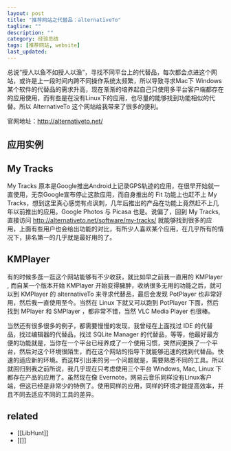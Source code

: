 ```yaml
---
layout: post
title: "推荐网站之代替品：alternativeTo"
tagline: ""
description: ""
category: 经验总结
tags: [推荐网站, website]
last_updated: 
---
```


总说“授人以鱼不如授人以渔”，寻找不同平台上的代替品，每次都会点进这个网站，或许是上一段时间内跨不同操作系统太频繁，所以导致寻求Mac下 Windows 某个软件的代替品的需求升高，现在渐渐的培养起自己只使用多平台客户端都存在的应用使用，而有些是在没有Linux下的应用，也尽量的能够找到功能相似的代替。所以 AlternativeTo 这个网站给我带来了很多的便利。

官网地址：<http://alternativeto.net/>

## 应用实例

## My Tracks

My Tracks 原本是Google推出Android上记录GPS轨迹的应用，在很早开始就一直使用，无奈Google宣布停止这款应用，而自身推出的 Fit 功能上也赶不上 My Tracks，想到这里真心感觉有点讽刺，几年后推出的产品在功能上竟然赶不上几年以前推出的应用。Google Photos 与 Picasa 也是。说偏了，回到 My Tracks, 直接访问 <http://alternativeto.net/software/my-tracks/> 就能够找到很多的应用，上面有些用户也会给出功能的对比，有所少人喜欢某个应用，在几乎所有的情况下，排名第一的几乎就是最好用的了。

## KMPlayer

有的时候多逛一逛这个网站能够有不少收获，就比如早之前我一直用的 KMPlayer , 而自某一个版本开始 KMPlayer 开始变得臃肿，收纳很多无用的功能之后，就可以到 KMPlayer 的 alternativeTo 来寻求代替品，最后会发现 PotPlayer 也非常好用，然后我一直使用至今。当然在 Linux 下就又可以跑到 PotPlayer 下面，然后找到 MPlayer 和 SMPlayer ，都非常不错，当然 VLC Media Player 也很棒。

当然还有很多很多的例子，都需要慢慢的发现，我曾经在上面找过 IDE 的代替品，找过编辑器的代替品，找过 SQLite Manager 的代替品，等等，他最好最方便的功能就是，当你在一个平台已经养成了一个使用习惯，突然间更换了一个平台，然后对这个环境很陌生，而在这个网站的指导下就能够迅速的找到代替品。快速的适应新的环境。而这样引出来的另一个问题就是，需要熟悉不同的工具。所以就回归到我之前所说，我几乎现在只考虑使用三个平台 Windows, Mac, Linux 下都存在产品的应用了。虽然现在像 Evernote，网易云音乐同样没有Linux客户端，但这已经是非常少的特例了。使用同样的应用，同样的环境才能提高效率，并且不同去适应不同的工具的差异。



## related

- [[LibHunt]]
- [[]]